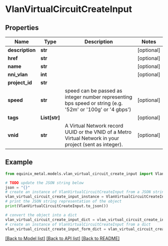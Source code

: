 # VlanVirtualCircuitCreateInput


## Properties

Name | Type | Description | Notes
------------ | ------------- | ------------- | -------------
**description** | **str** |  | [optional] 
**href** | **str** |  | [optional] 
**name** | **str** |  | [optional] 
**nni_vlan** | **int** |  | [optional] 
**project_id** | **str** |  | 
**speed** | **str** | speed can be passed as integer number representing bps speed or string (e.g. &#39;52m&#39; or &#39;100g&#39; or &#39;4 gbps&#39;) | [optional] 
**tags** | **List[str]** |  | [optional] 
**vnid** | **str** | A Virtual Network record UUID or the VNID of a Metro Virtual Network in your project (sent as integer). | [optional] 

## Example

```python
from equinix_metal.models.vlan_virtual_circuit_create_input import VlanVirtualCircuitCreateInput

# TODO update the JSON string below
json = "{}"
# create an instance of VlanVirtualCircuitCreateInput from a JSON string
vlan_virtual_circuit_create_input_instance = VlanVirtualCircuitCreateInput.from_json(json)
# print the JSON string representation of the object
print(VlanVirtualCircuitCreateInput.to_json())

# convert the object into a dict
vlan_virtual_circuit_create_input_dict = vlan_virtual_circuit_create_input_instance.to_dict()
# create an instance of VlanVirtualCircuitCreateInput from a dict
vlan_virtual_circuit_create_input_form_dict = vlan_virtual_circuit_create_input.from_dict(vlan_virtual_circuit_create_input_dict)
```
[[Back to Model list]](../README.md#documentation-for-models) [[Back to API list]](../README.md#documentation-for-api-endpoints) [[Back to README]](../README.md)



